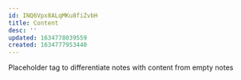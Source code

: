 ```yaml
---
id: INQ6Vpx8ALqMKu8fiZvbH
title: Content
desc: ''
updated: 1634778039559
created: 1634777953440
---
```

Placeholder tag to differentiate notes with content from empty notes
